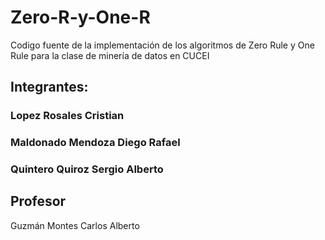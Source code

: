 # Zero-R-y-One-R
Codigo fuente de la implementación de los algoritmos de Zero Rule y One Rule para la clase de minería de datos en CUCEI

## **Integrantes:**
### Lopez Rosales Cristian
### Maldonado Mendoza Diego Rafael
### Quintero Quiroz Sergio Alberto
## Profesor
Guzmán Montes Carlos Alberto

